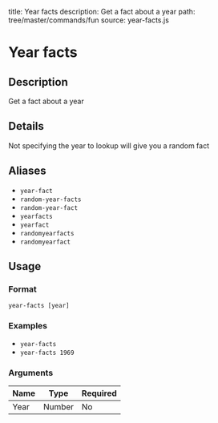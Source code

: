 title: Year facts
description: Get a fact about a year
path: tree/master/commands/fun
source: year-facts.js

# Year facts

## Description

Get a fact about a year

## Details

Not specifying the year to lookup will give you a random fact

## Aliases

* `year-fact`
* `random-year-facts`
* `random-year-fact`
* `yearfacts`
* `yearfact`
* `randomyearfacts`
* `randomyearfact`

## Usage

### Format

`year-facts [year]`

### Examples

* `year-facts`
* `year-facts 1969`

### Arguments

| Name | Type   | Required |
| ---- | ------ | -------- |
| Year | Number | No       |
